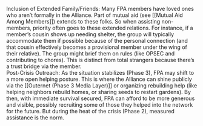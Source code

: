 Inclusion of Extended Family/Friends: Many FPA members have loved ones who aren’t formally in the Alliance. Part of mutual aid (see [[Mutual Aid Among Members]]) extends to these folks. So when assisting non-members, priority often goes to these extended relations. For instance, if a member’s cousin shows up needing shelter, the group will typically accommodate them if possible because of the personal connection (and that cousin effectively becomes a provisional member under the wing of their relative). The group might brief them on rules (like OPSEC and contributing to chores). This is distinct from total strangers because there’s a trust bridge via the member.  
Post-Crisis Outreach: As the situation stabilizes (Phase 3), FPA may shift to a more open helping posture. This is where the Alliance can shine publicly via the [[Outernet (Phase 3 Media Layer)]] or organizing rebuilding help (like helping neighbors rebuild homes, or sharing seeds to restart gardens). By then, with immediate survival secured, FPA can afford to be more generous and visible, possibly recruiting some of those they helped into the network for the future. But during the heat of the crisis (Phase 2), measured assistance is the norm.
